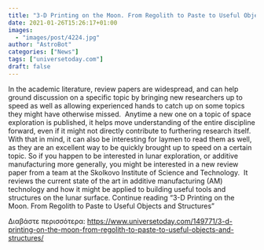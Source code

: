 ```yaml
---
title: "3-D Printing on the Moon. From Regolith to Paste to Useful Objects and Structures"
date: 2021-01-26T15:26:17+01:00
images:
  - "images/post/4224.jpg"
author: "AstroBot"
categories: ["News"]
tags: ["universetoday.com"]
draft: false
---
```


In the academic literature, review papers are widespread, and can help ground discussion on a specific topic by bringing new researchers up to speed as well as allowing experienced hands to catch up on some topics they might have otherwise missed.  Anytime a new one on a topic of space exploration is published, it helps move understanding of the entire discipline forward, even if it might not directly contribute to furthering research itself.  With that in mind, it can also be interesting for laymen to read them as well, as they are an excellent way to be quickly brought up to speed on a certain topic. So if you happen to be interested in lunar exploration, or additive manufacturing more generally, you might be interested in a new review paper from a team at the Skolkovo Institute of Science and Technology.  It reviews the current state of the art in additive manufacturing (AM) technology and how it might be applied to building useful tools and structures on the lunar surface. Continue reading “3-D Printing on the Moon. From Regolith to Paste to Useful Objects and Structures” 

Διαβάστε περισσότερα: https://www.universetoday.com/149771/3-d-printing-on-the-moon-from-regolith-to-paste-to-useful-objects-and-structures/
